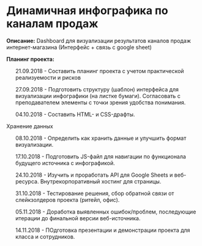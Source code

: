 <h1><b>Динамичная инфографика по каналам продаж</b></h1>

<b>Описание:</b>
Dashboard для визуализации результатов каналов продаж интернет-магазина (Интерфейс + связь с google sheet)


<b>Планинг проекта:</b>
<ul>21.09.2018 - Составить планинг проекта с учетом практической реализуемости и рисков</ul>
<ul>27.09.2018 - Подготовить структуру (шаблон) интерфейса для визуализации инфографики (на листке бумаги). Согласовать с преподавателем элементы с точки зрения удобства понимания.</ul>
<ul>04.10.2018 - Составить HTML- и CSS-драфты.</ul>Хранение данных 
<ul>08.10.2018 - Определить как хранить данные и улучшить формат визуализации.</ul>
<ul>17.10.2018 - Подготовить JS-файл для навигации по функционала будущего источника с инфографикой.</ul>
<ul>24.10.2018 - Изучить и проработать API для Google Sheets и веб-ресурса. Внутрекорпоративный хостинг для страницы.</ul>
<ul>31.10.2018 - Тестирование решения, сбор обратной связи от слейкзолдеров проекта (ритейл, офис).</ul>
<ul>05.11.2018 - Доработка выявленных ошибок/проблем, последующие итерации до финальной версии веб-источника.</ul>
<ul>14.11.2018 - ПОдготовка презентации и демонстрации проекта для класса и сотрудников.</ul>
